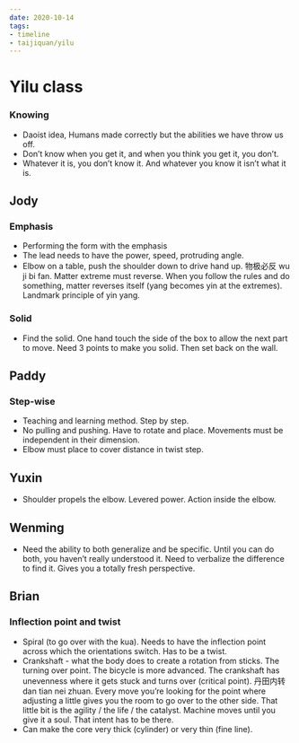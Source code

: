 ```yaml
---
date: 2020-10-14
tags:
- timeline
- taijiquan/yilu
---
```


# Yilu class

### Knowing
* Daoist idea, Humans made correctly but the abilities we have throw us off.
* Don’t know when you get it, and when you think you get it, you don’t.
* Whatever it is, you don’t know it.  And whatever you know it isn’t what it is.

## Jody
### Emphasis
* Performing the form with the emphasis
* The lead needs to have the power, speed, protruding angle.
* Elbow on a table, push the shoulder down to drive hand up.  物极必反 wu ji bi fan.  Matter extreme must reverse.  When you follow the rules and do something, matter reverses itself (yang becomes yin at the extremes).  Landmark principle of yin yang.

### Solid
* Find the solid.  One hand touch the side of the box to allow the next part to move.  Need 3 points to make you solid.  Then set back on the wall.

## Paddy
### Step-wise
* Teaching and learning method.  Step by step.
* No pulling and pushing.  Have to rotate and place.  Movements must be independent in their dimension.
* Elbow must place to cover distance in twist step.

## Yuxin
* Shoulder propels the elbow.  Levered power.  Action inside the elbow.

## Wenming
* Need the ability to both generalize and be specific.  Until you can do both, you haven’t really understood it.  Need to verbalize the difference to find it.  Gives you a totally fresh perspective.

## Brian
### Inflection point and twist
* Spiral (to go over with the kua).  Needs to have the inflection point across which the orientations switch.  Has to be a twist.
* Crankshaft - what the body does to create a rotation from sticks.  The turning over point.  The bicycle is more advanced.  The crankshaft has unevenness where it gets stuck and turns over (critical point).  丹田内转 dan tian nei zhuan.  Every move you’re looking for the point where adjusting a little gives you the room to go over to the other side.  That little bit is the agility / the life / the catalyst.  Machine moves until you give it a soul.  That intent has to be there.
* Can make the core very thick (cylinder) or very thin (fine line).
